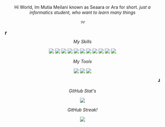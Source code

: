 <p align="center" >
  Hi World, Im Mutia Meilani known as Seaara or Ara for short.
<i>just a informatics student, who want to learn many things</i>
</p>
<p align="center" >
<i>୨୧</i>
</p>

<p align="left" >
┏
</p>

  <p align="center" dir="auto">
    <p align="center" >
      <i>My Skills</i>
    </p>
    <p align="center" >
      <img src="https://img.shields.io/badge/html5-%23E34F26.svg?style=for-the-badge&logo=html5&logoColor=white"/>
      <img src="https://img.shields.io/badge/javascript-%23323330.svg?style=for-the-badge&logo=javascript&logoColor=%23F7DF1E"/>
      <img src="https://img.shields.io/badge/css3-%231572B6.svg?style=for-the-badge&logo=css3&logoColor=white"/>
      <img src="https://img.shields.io/badge/php-%23777BB4.svg?style=for-the-badge&logo=php&logoColor=white"/>
      <img src="https://img.shields.io/badge/react-%2320232a.svg?style=for-the-badge&logo=react&logoColor=%2361DAFB"/>
      <img src="https://img.shields.io/badge/react_native-%2320232a.svg?style=for-the-badge&logo=react&logoColor=%2361DAFB"/>
      <img src="https://img.shields.io/badge/tailwindcss-%2338B2AC.svg?style=for-the-badge&logo=tailwind-css&logoColor=white"/>
      <img src="https://img.shields.io/badge/bootstrap-%238511FA.svg?style=for-the-badge&logo=bootstrap&logoColor=white"/>
      <img src="https://img.shields.io/badge/MongoDB-%234ea94b.svg?style=for-the-badge&logo=mongodb&logoColor=white"/>
      <img src="https://img.shields.io/badge/laravel-%23FF2D20.svg?style=for-the-badge&logo=laravel&logoColor=white"/>
      <img src="https://img.shields.io/badge/mysql-%2300000f.svg?style=for-the-badge&logo=mysql&logoColor=white"/>
    </p>
    <p align="center" >
      <i>My Tools</i>
    </p>
    <p align="center" >
      <img src="https://img.shields.io/badge/Canva-%2300C4CC.svg?style=for-the-badge&logo=Canva&logoColor=white"/>
      <img src="https://img.shields.io/badge/figma-%23F24E1E.svg?style=for-the-badge&logo=figma&logoColor=white"/>
      <img src="https://img.shields.io/badge/Notion-%23000000.svg?style=for-the-badge&logo=notion&logoColor=white"/>
    </p>
  </p>

<p align="right" >
┛
</p>


<p align="center" dir="auto">
  <p align="center" >
      <i>GitHub Stat's</i>
    <br/>
      <p align="center" >
        <img src="https://github-readme-stats.vercel.app/api?username=seaaralee&theme=radical&hide_border=true&include_all_commits=false&count_private=false"/>
      </p>
    </p>
</p>

<p align="center" dir="auto">
  <p align="center" >
      <i>GitHub Streak!</i>
    <br/>
      <p align="center" >
        <img src="https://github-readme-streak-stats.herokuapp.com/?user=seaaralee&theme=radical&hide_border=true"/>
      </p>
    </p>
</p>





